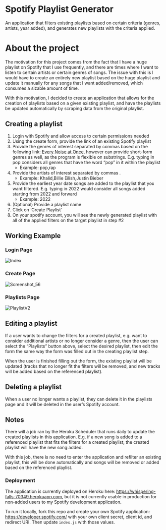 # Spotify Playlist Generator

An application that filters existing playlists based on certain criteria (genres, artists, year added), and generates new playlists with the criteria applied.

# About the project

The motivation for this project comes from the fact that I have a huge playlist on Spotify that I use frequently, and there are times where I want to listen to certain artists or certain genres of songs. The issue with this is I would have to create an entirely new playlist based on the huge playlist and update it manually for any songs that I want added/removed, which consumes a sizable amount of time.

With this motivation, I decided to create an application that allows for the creation of playlists based on a given existing playlist, and have the playlists be updated automatically by scraping data from the original playlist.

## Creating a playlist

1. Login with Spotify and allow access to certain permissions needed
2. Using the create form, provide the link of an existing Spotify playlist
3. Provide the genres of interest separated by commas based on the following link: [Every Noise at Once](https://everynoise.com/everynoise1d.cgi?scope=all), however can provide short-form genres as well, as the program is flexible on substrings. E.g. typing in pop considers all genres that have the word “pop” in it within the playlist
    * Example: pop,rap
4. Provide the artists of interest separated by commas 	.
    * Example: Khalid,Billie Eilish,Justin Bieber
5. Provide the earliest year date songs are added to the playlist that you want filtered. E.g. typing in 2022 would consider all songs added starting from 2022 and forward
    * Example: 2022
6. (Optional) Provide a playlist name
7. Click on ‘Create Playlist’
8. On your spotify account, you will see the newly generated playlist with all of the applied filters on the target playlist in step #2


## Working Example 

### Login Page
![Index](https://user-images.githubusercontent.com/66074281/210477400-0f1a4775-9109-4dee-80e6-5e60f506a78d.png)

### Create Page
![Screenshot_56](https://user-images.githubusercontent.com/66074281/210480579-b3170912-f5ff-4e89-866c-89878aa54df8.png)

### Playlists Page
![PlaylistV2](https://user-images.githubusercontent.com/66074281/210478266-9cacc211-0326-4c8b-976a-20ae453776d2.png)


## Editing a playlist

If a user wants to change the filters for a created playlist, e.g. want to consider additional artists or no longer consider a genre, then the user can select the “Playlists” button above, select the desired playlist, then edit the form the same way the form was filled out in the creating playlist step. 

When the user is finished filling out the form, the existing playlist will be updated (tracks that no longer fit the filters will be removed, and new tracks will be added based on the referenced playlist).


## Deleting a playlist 

When a user no longer wants a playlist, they can delete it in the playlists page and it will be deleted in the user’s Spotify account.

## Notes
There will a job ran by the Heroku Scheduler that runs daily to update the created playlists in this application. 
E.g. if a new song is added to a referenced playlist that fits the filters for a created playlist, the created playlist will have the new song added.

With this job, there is no need to enter the application and refilter an existing playlist, this will be done automatically and songs will be removed or added based on the referenced playlist.

### Deployment
The application is currently deployed on Heroku here: https://whispering-falls-70349.herokuapp.com, but it is not currently usable in production for non-added users to my Spotify development application. 

To run it locally, fork this repo and create your own Spotify application: https://developer.spotify.com/ with your own client secret, client id, and redirect URI. Then update `index.js` with those values.



